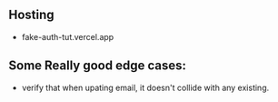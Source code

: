 ## Hosting
- fake-auth-tut.vercel.app

## Some Really good edge cases:
- verify that when upating email, it doesn't collide with any existing.